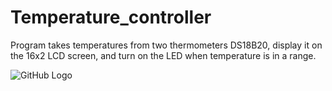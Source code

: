 # Temperature_controller
Program takes temperatures from two thermometers DS18B20, display it on the 16x2 LCD screen, and turn on the LED when temperature is in a range.

![GitHub Logo](scheme.jpg)
